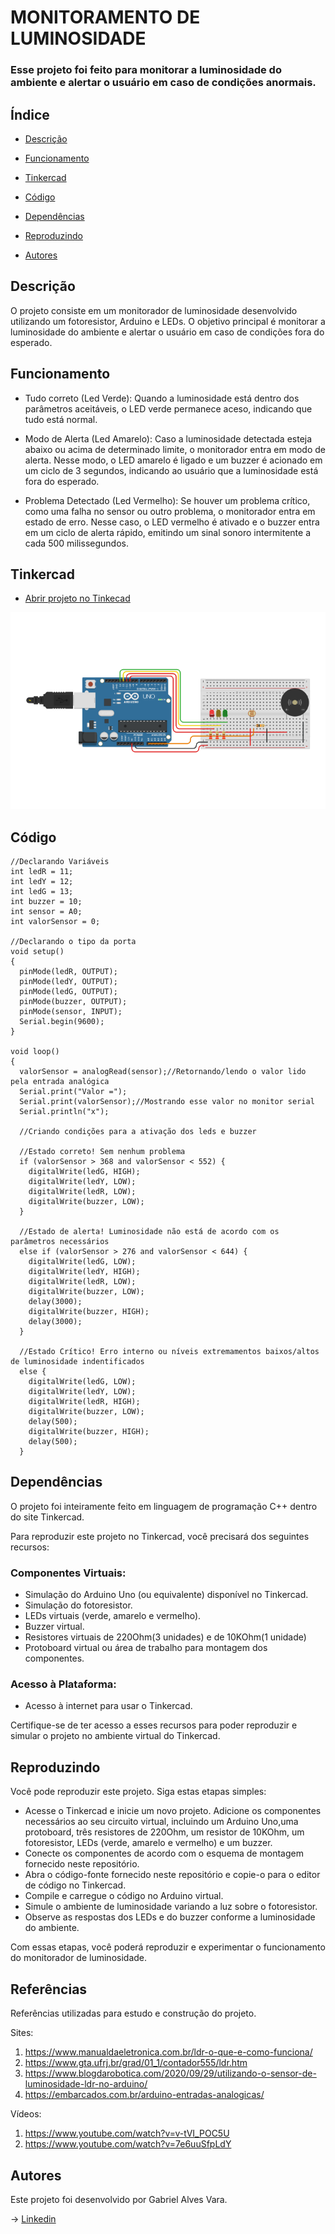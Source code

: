 # MONITORAMENTO DE LUMINOSIDADE
### Esse projeto foi feito para monitorar a luminosidade do ambiente e alertar o usuário em caso de condições anormais.

## Índice
- <a href="#descricao">Descrição
</a>

- <a href="#funcionamento">Funcionamento
</a>

- <a href="#tinkercad">Tinkercad
</a>

- <a href="#codigo">Código
</a>

- <a href="#dependencias">Dependências
</a>

- <a href="#reproduzindo">Reproduzindo
</a>

- <a href="#autores">Autores
</a>

## Descrição
O projeto consiste em um monitorador de luminosidade desenvolvido utilizando um fotoresistor, Arduino e LEDs. O objetivo principal é monitorar a luminosidade do ambiente e alertar o usuário em caso de condições fora do esperado.

## Funcionamento
- Tudo correto (Led Verde): Quando a luminosidade está dentro dos parâmetros aceitáveis, o LED verde permanece aceso, indicando que tudo está normal.

- Modo de Alerta (Led Amarelo): Caso a luminosidade detectada esteja abaixo ou acima de determinado limite, o monitorador entra em modo de alerta. Nesse modo, o LED amarelo é ligado e um buzzer é acionado em um ciclo de 3 segundos, indicando ao usuário que a luminosidade está fora do esperado.

- Problema Detectado (Led Vermelho): Se houver um problema crítico, como uma falha no sensor ou outro problema, o monitorador entra em estado de erro. Nesse caso, o LED vermelho é ativado e o buzzer entra em um ciclo de alerta rápido, emitindo um sinal sonoro intermitente a cada 500 milissegundos.

## Tinkercad
- [Abrir projeto no Tinkecad](https://www.tinkercad.com/things/gKPAXbfa8NE-checkpoint-01-edge)

![Projeto pronto](./assets/tinkercad.png)

## Código
```
//Declarando Variáveis
int ledR = 11;
int ledY = 12;
int ledG = 13;
int buzzer = 10;
int sensor = A0;
int valorSensor = 0;

//Declarando o tipo da porta
void setup()
{
  pinMode(ledR, OUTPUT);
  pinMode(ledY, OUTPUT);
  pinMode(ledG, OUTPUT);
  pinMode(buzzer, OUTPUT);
  pinMode(sensor, INPUT);
  Serial.begin(9600);
}

void loop() 
{
  valorSensor = analogRead(sensor);//Retornando/lendo o valor lido pela entrada analógica
  Serial.print("Valor =");
  Serial.print(valorSensor);//Mostrando esse valor no monitor serial
  Serial.println("x");
  
  //Criando condições para a ativação dos leds e buzzer
  
  //Estado correto! Sem nenhum problema
  if (valorSensor > 368 and valorSensor < 552) {
    digitalWrite(ledG, HIGH);
    digitalWrite(ledY, LOW);
    digitalWrite(ledR, LOW);
    digitalWrite(buzzer, LOW);
  }
  
  //Estado de alerta! Luminosidade não está de acordo com os parâmetros necessários
  else if (valorSensor > 276 and valorSensor < 644) {
    digitalWrite(ledG, LOW);
    digitalWrite(ledY, HIGH);
    digitalWrite(ledR, LOW);
    digitalWrite(buzzer, LOW);
    delay(3000);
    digitalWrite(buzzer, HIGH);
    delay(3000);
  }
  
  //Estado Crítico! Erro interno ou níveis extremamentos baixos/altos de luminosidade indentificados
  else {
    digitalWrite(ledG, LOW);
    digitalWrite(ledY, LOW);
    digitalWrite(ledR, HIGH);
    digitalWrite(buzzer, LOW);
    delay(500);
    digitalWrite(buzzer, HIGH);
    delay(500);
  }
```

## Dependências
O projeto foi inteiramente feito em linguagem de programação C++ dentro do site Tinkercad.

Para reproduzir este projeto no Tinkercad, você precisará dos seguintes recursos:

### Componentes Virtuais:

- Simulação do Arduino Uno (ou equivalente) disponível no Tinkercad.
- Simulação do fotoresistor.
- LEDs virtuais (verde, amarelo e vermelho).
- Buzzer virtual.
- Resistores virtuais de 220Ohm(3 unidades) e de 10KOhm(1 unidade)
- Protoboard virtual ou área de trabalho para montagem dos componentes.
### Acesso à Plataforma:

- Acesso à internet para usar o Tinkercad.

Certifique-se de ter acesso a esses recursos para poder reproduzir e simular o projeto no ambiente virtual do Tinkercad.

## Reproduzindo
Você pode reproduzir este projeto. Siga estas etapas simples:

- Acesse o Tinkercad e inicie um novo projeto.
Adicione os componentes necessários ao seu circuito virtual, incluindo um Arduino Uno,uma protoboard, três resistores de 220Ohm, um resistor de 10KOhm, um fotoresistor, LEDs (verde, amarelo e vermelho) e um buzzer.
- Conecte os componentes de acordo com o esquema de montagem fornecido neste repositório.
- Abra o código-fonte fornecido neste repositório e copie-o para o editor de código no Tinkercad.
- Compile e carregue o código no Arduino virtual.
- Simule o ambiente de luminosidade variando a luz sobre o fotoresistor.
- Observe as respostas dos LEDs e do buzzer conforme a luminosidade do ambiente.

Com essas etapas, você poderá reproduzir e experimentar o funcionamento do monitorador de luminosidade.

## Referências
Referências utilizadas para estudo e construção do projeto.

Sites:

1. https://www.manualdaeletronica.com.br/ldr-o-que-e-como-funciona/
2. https://www.gta.ufrj.br/grad/01_1/contador555/ldr.htm
3. https://www.blogdarobotica.com/2020/09/29/utilizando-o-sensor-de-luminosidade-ldr-no-arduino/
4. https://embarcados.com.br/arduino-entradas-analogicas/

Vídeos:

1. https://www.youtube.com/watch?v=v-tVI_POC5U
2. https://www.youtube.com/watch?v=7e6uuSfpLdY

## Autores

Este projeto foi desenvolvido por Gabriel Alves Vara.

-> [Linkedin](https://www.linkedin.com/in/gabriel-vara-2406a7275/)